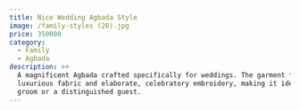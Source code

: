 ```yaml
---
title: Nice Wedding Agbada Style
image: /family-styles (20).jpg
price: 350000
category:
  - Family
  - Agbada
description: >+
  A magnificent Agbada crafted specifically for weddings. The garment features
  luxurious fabric and elaborate, celebratory embroidery, making it ideal for a
  groom or a distinguished guest.
---
```


